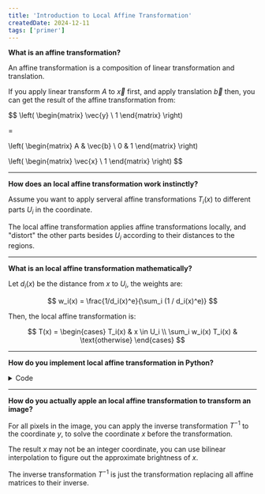 ```yaml
---
title: 'Introduction to Local Affine Transformation'
createdDate: 2024-12-11
tags: ['primer']
---
```


**What is an affine transformation?**

An affine transformation is a composition of linear transformation and translation.

If you apply linear transform $A$ to $\vec{x}$ first,
and apply translation $\vec{b}$ then,
you can get the result of the affine transformation from:

$$
\left(
\begin{matrix}
\vec{y} \\
1
\end{matrix}
\right)

=

\left(
\begin{matrix}
A & \vec{b} \\
0 & 1
\end{matrix}
\right)

\left(
\begin{matrix}
\vec{x} \\
1
\end{matrix}
\right)
$$

---

**How does an local affine transformation work instinctly?**

Assume you want to apply serveral affine transformations $T_i(x)$ to different parts $U_i$ in the coordinate.

The local affine transformation applies affine transformations locally,
and "distort" the other parts besides $U_i$ according to their distances to the regions.

---

**What is an local affine transformation mathematically?**

Let $d_i(x)$ be the distance from $x$ to $U_i$,
the weights are:

$$
w_i(x) = \frac{1/d_i(x)^e}{\sum_i (1 / d_i(x)^e)}
$$

Then, the local affine transformation is:

$$
T(x)
= \begin{cases}
T_i(x) & x \in U_i \\
\sum_i w_i(x) T_i(x) & \text{otherwise}
\end{cases}
$$

---

**How do you implement local affine transformation in Python?**

<details>

<summary>Code</summary>

```python
def apply_local_affine_transformation(affine_matrices, region_predicates, distance_functions, point):
  """
  :param affine_matrices: a list of affine matrices
  :param region_predicates: a list of functions that tell if the point is in the corresponding region
  :param distance_functions: a list of distance functions that take a point and return the distance from the point to the region
  :param point: the point should be transformed
  :return: transformed point
  """

  # preparation
  n = len(region_predicates)

  padded_point = np.concatenate((point, np.array([[1]])))

  # extract the matrices that the point is in its region
  matched_affine_matrices = [affine_matrices[i] for i in range(n) if region_predicates[i](point)]

  # if the point is in some region
  if(len(matched_affine_matrices) > 0):
    matched_affine_matrix = matched_affine_matrices[0]
    result = np.matmul(matched_affine_matrix, padded_point)

    return result[0:-1, :]

  # otherwise
  distance_reciprocals = [1 / distance_functions[i](point) for i in range(n)]
  sum_of_distance_reciprocals = sum(distance_reciprocals)

  weights = [distance_reciprocals[i] / sum_of_distance_reciprocals for i in range(n)]

  results = [weights[i] * np.matmul(affine_matrices[i], padded_point) for i in range(n)]

  return sum(results)[0:-1, :]
```

</details>

---

**How do you actually apple an local affine transformation to transform an image?**

For all pixels in the image,
you can apply the inverse transformation $T^{-1}$ to the coordinate $y$,
to solve the coordinate $x$ before the transformation.

The result $x$ may not be an integer coordinate,
you can use bilinear interpolation to figure out the approximate brightness of $x$.

The inverse transformation $T^{-1}$ is just the transformation replacing all affine matrices to their inverse.
